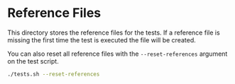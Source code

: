 # Reference Files
This directory stores the reference files for the tests.  If a reference file is
missing the first time the test is executed the file will be created.

You can also reset all reference files with the `--reset-references` argument on
the test script.

```sh
./tests.sh --reset-references
```
